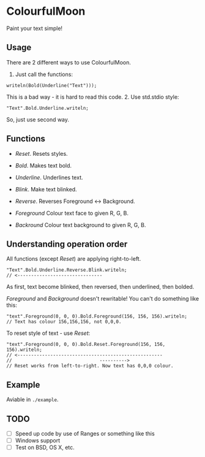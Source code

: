 ColourfulMoon
=============
Paint your text simple!

## Usage
There are 2 different ways to use ColourfulMoon.
1. Just call the functions:
```
writeln(Bold(Underline("Text")));
```
This is a bad way - it is hard to read this code.
2. Use std.stdio style:
```
"Text".Bold.Underline.writeln;
```
So, just use second way.

## Functions
- *Reset*. Resets styles.
- *Bold*. Makes text bold.
- *Underline*. Underlines text.
- *Blink*. Make text blinked.
- *Reverse*. Reverses Foreground <-> Background.

- *Foreground* Colour text face to given R, G, B.
- *Backround* Colour text background to given R, G, B.


## Understanding operation order
All functions (except *Reset*) are applying right-to-left.
```
"Text".Bold.Underline.Reverse.Blink.writeln;
// <-------------------------------
```
As first, text become blinked, then reversed, then underlined, then bolded.

*Foreground* and *Background* doesn't rewritable!
You can't do something like this:
```
"text".Foreground(0, 0, 0).Bold.Foreground(156, 156, 156).writeln;
// Text has colour 156,156,156, not 0,0,0.
```

To reset style of text - use *Reset*:
```
"text".Foreground(0, 0, 0).Bold.Reset.Foreground(156, 156, 156).writeln;
// <-----------------------------------------------------
//                                ---------->
// Reset works from left-to-right. Now text has 0,0,0 colour.
```

## Example
Aviable in `./example`.

## TODO
- [ ] Speed up code by use of Ranges or something like this
- [ ] Windows support
- [ ] Test on BSD, OS X, etc.
